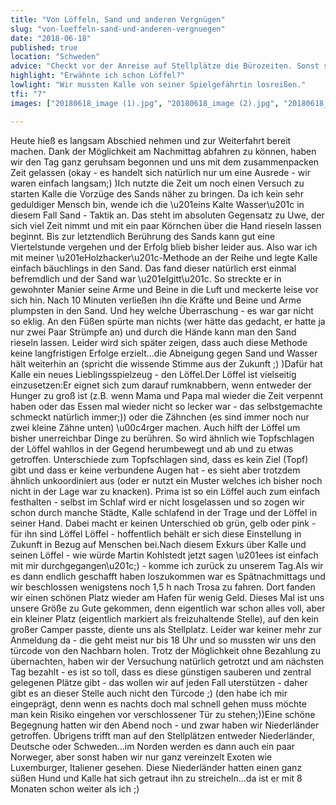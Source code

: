```yaml
---
title: "Von Löffeln, Sand und anderen Vergnügen"
slug: "von-loeffeln-sand-und-anderen-vergnuegen"
date: "2018-06-18"
published: true
location: "Schweden"
advice: "Checkt vor der Anreise auf Stellplätze die Bürozeiten. Sonst steht ihr ganz schnell ohne Türcode zum Klo da."
highlight: "Erwähnte ich schon Löffel?"
lowlight: "Wir mussten Kalle von seiner Spielgefährtin losreißen."
tfi: "7"
images: ["20180618_image (1).jpg", "20180618_image (2).jpg", "20180618_image (3).jpg", "20180618_image (4).jpg"]

---
```


Heute hieß es langsam Abschied nehmen und zur Weiterfahrt bereit machen. Dank der Möglichkeit am Nachmittag abfahren zu können, haben wir den Tag ganz geruhsam begonnen und uns mit dem zusammenpacken Zeit gelassen (okay - es handelt sich natürlich nur um eine Ausrede - wir waren einfach langsam;) )Ich nutzte die Zeit um noch einen Versuch zu starten Kalle die Vorzüge des Sands näher zu bringen. Da ich kein sehr geduldiger Mensch bin, wende ich die \u201eins Kalte Wasser\u201c in diesem Fall Sand - Taktik an. Das steht im absoluten Gegensatz zu Uwe, der sich viel Zeit nimmt und mit ein paar Körnchen über die Hand rieseln lassen beginnt. Bis zur letztendlich Berührung des Sands kann gut eine Viertelstunde vergehen und der Erfolg blieb bisher leider aus. Also war ich mit meiner \u201eHolzhacker\u201c-Methode an der Reihe und legte Kalle einfach bäuchlings in den Sand. Das fand dieser natürlich erst einmal befremdlich und der Sand war \u201eIgitt\u201c. So streckte er in gewohnter Manier seine Arme und Beine in die Luft und meckerte leise vor sich hin. Nach 10 Minuten verließen ihn die Kräfte und Beine und Arme plumpsten in den Sand. Und hey welche Überraschung - es war gar nicht so eklig. An den Füßen spürte man nichts (wer hätte das gedacht, er hatte ja nur zwei Paar Strümpfe an) und durch die Hände kann man den Sand rieseln lassen. Leider wird sich später zeigen, dass auch diese Methode keine langfristigen Erfolge erzielt...die Abneigung gegen Sand und Wasser hält weiterhin an (spricht die wissende Stimme aus der Zukunft ;) )Dafür hat Kalle ein neues Lieblingsspielzeug - den Löffel.Der Löffel ist vielseitig einzusetzen:Er eignet sich zum darauf rumknabbern, wenn entweder der Hunger zu groß ist (z.B. wenn Mama und Papa mal wieder die Zeit verpennt haben oder das Essen mal wieder nicht so lecker war - das selbstgemachte schmeckt natürlich immer;)) oder die Zähnchen (es sind immer noch nur zwei kleine Zähne unten) \u00c4rger machen. Auch hilft der Löffel um bisher unerreichbar Dinge zu berühren. So wird ähnlich wie Topfschlagen der Löffel wahllos in der Gegend herumbewegt und ab und zu etwas getroffen. Unterschiede zum Topfschlagen sind, dass es kein Ziel (Topf) gibt und dass er keine verbundene Augen hat - es sieht aber trotzdem ähnlich unkoordiniert aus (oder er nutzt ein Muster welches ich bisher noch nicht in der Lage war zu knacken). Prima ist so ein Löffel auch zum einfach festhalten - selbst im Schlaf wird er nicht losgelassen und so zogen wir schon durch manche Städte, Kalle schlafend in der Trage und der Löffel in seiner Hand. Dabei macht er keinen Unterschied ob grün, gelb oder pink - für ihn sind Löffel Löffel - hoffentlich behält er sich diese Einstellung in Zukunft in Bezug auf Menschen bei.Nach diesem Exkurs über Kalle und seinen Löffel - wie würde Martin Kohlstedt jetzt sagen \u201ees ist einfach mit mir durchgegangen\u201c;) - komme ich zurück zu unserem Tag.Als wir es dann endlich geschafft haben loszukommen war es Spätnachmittags und wir beschlossen wenigstens noch 1,5 h nach Trosa zu fahren. Dort fanden wir einen schönen Platz wieder am Hafen für wenig Geld. Dieses Mal ist uns unsere Größe zu Gute gekommen, denn eigentlich war schon alles voll, aber ein kleiner Platz (eigentlich markiert als freizuhaltende Stelle), auf den kein großer Camper passte, diente uns als Stellplatz. Leider war keiner mehr zur Anmeldung da - die geht meist nur bis 18 Uhr und so mussten wir uns den türcode von den Nachbarn holen. Trotz der Möglichkeit ohne Bezahlung zu übernachten, haben wir der Versuchung natürlich getrotzt und am nächsten Tag bezahlt - es ist so toll, dass es diese günstigen sauberen und zentral gelegenen Plätze gibt - das wollen wir auf jeden Fall uterstützen - daher gibt es an dieser Stelle auch nicht den Türcode ;) (den habe ich mir eingeprägt, denn wenn es nachts doch mal schnell gehen muss möchte man kein Risiko eingehen vor verschlossener Tür zu stehen;))Eine schöne Begegnung hatten wir den Abend noch - und zwar haben wir Niederländer getroffen. Übrigens trifft man auf den Stellplätzen entweder Niederländer, Deutsche oder Schweden...im Norden werden es dann auch ein paar Norweger, aber sonst haben wir nur ganz vereinzelt Exoten wie Luxemburger, Italiener gesehen. Diese Niederländer hatten einen ganz süßen Hund und Kalle hat sich getraut ihn zu streicheln...da ist er mit 8 Monaten schon weiter als ich ;)